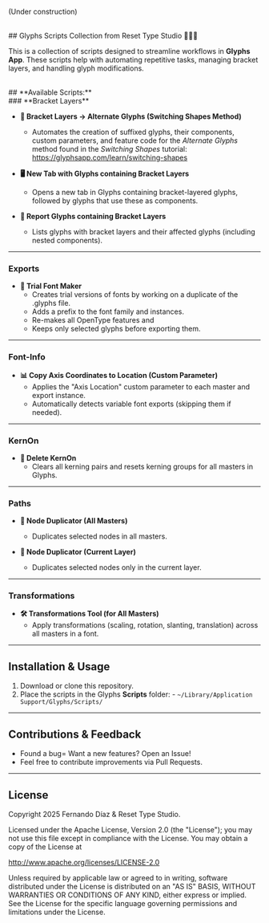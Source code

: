 (Under construction)

<br>
## Glyphs Scripts Collection from Reset Type Studio 🧑🏻‍💻

This is a collection of scripts designed to streamline workflows in **Glyphs App**. These scripts help with automating repetitive tasks, managing bracket layers, and handling glyph modifications.

<br>
## **Available Scripts:**

<br>
### **Bracket Layers**

- **💫 Bracket Layers → Alternate Glyphs (Switching Shapes Method)**
  - Automates the creation of suffixed glyphs, their components, custom parameters, and feature code for the *Alternate Glyphs* method found in the *Switching Shapes* tutorial: https://glyphsapp.com/learn/switching-shapes

- **🖥️ New Tab with Glyphs containing Bracket Layers**
  - Opens a new tab in Glyphs containing bracket-layered glyphs, followed by glyphs that use these as components.

- **📄 Report Glyphs containing Bracket Layers**
  - Lists glyphs with bracket layers and their affected glyphs (including nested components).

---

### **Exports**

- **🎁 Trial Font Maker**
  - Creates trial versions of fonts by working on a duplicate of the .glyphs file. 
  - Adds a prefix to the font family and instances.
  - Re-makes all OpenType features and
  - Keeps only selected glyphs before exporting them.

---

### **Font-Info**

- **📊 Copy Axis Coordinates to Location (Custom Parameter)**
  - Applies the "Axis Location" custom parameter to each master and export instance.
  - Automatically detects variable font exports (skipping them if needed).

---

### **KernOn**
- **🧨 Delete KernOn**
  - Clears all kerning pairs and resets kerning groups for all masters in Glyphs.

---

### **Paths**

- **🔘 Node Duplicator (All Masters)**
  - Duplicates selected nodes in all masters.

- **🔘 Node Duplicator (Current Layer)**
  - Duplicates selected nodes only in the current layer.

---

### **Transformations**

- **🛠️ Transformations Tool (for All Masters)**
  - Apply transformations (scaling, rotation, slanting, translation) across all masters in a font.

---

## Installation & Usage
1. Download or clone this repository.
2. Place the scripts in the Glyphs **Scripts** folder: - `~/Library/Application Support/Glyphs/Scripts/`

---

## Contributions & Feedback
- Found a bug= Want a new features? Open an Issue!
- Feel free to contribute improvements via Pull Requests.

---

## License
Copyright 2025 Fernando Díaz & Reset Type Studio.

Licensed under the Apache License, Version 2.0 (the "License"); you may not use this file except in compliance with the License. You may obtain a copy of the License at 

http://www.apache.org/licenses/LICENSE-2.0

Unless required by applicable law or agreed to in writing, software distributed under the License is distributed on an "AS IS" BASIS, WITHOUT WARRANTIES OR CONDITIONS OF ANY KIND, either express or implied. See the License for the specific language governing permissions and limitations under the License.
